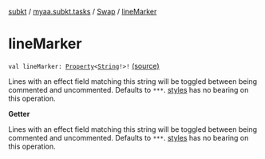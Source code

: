 [subkt](../../index.md) / [myaa.subkt.tasks](../index.md) / [Swap](index.md) / [lineMarker](./line-marker.md)

# lineMarker

`val lineMarker: `[`Property`](https://docs.gradle.org/current/javadoc/org/gradle/api/provider/Property.html)`<`[`String`](https://kotlinlang.org/api/latest/jvm/stdlib/kotlin/-string/index.html)`!>!` [(source)](https://github.com/Myaamori/SubKt/blob/0.1.13/src/main/kotlin/myaa/subkt/tasks/asstasks.kt#L526)

Lines with an effect field matching this string will be toggled between
being commented and uncommented. Defaults to `***`.
[styles](styles.md) has no bearing on this operation.

**Getter**

Lines with an effect field matching this string will be toggled between
being commented and uncommented. Defaults to `***`.
[styles](styles.md) has no bearing on this operation.

